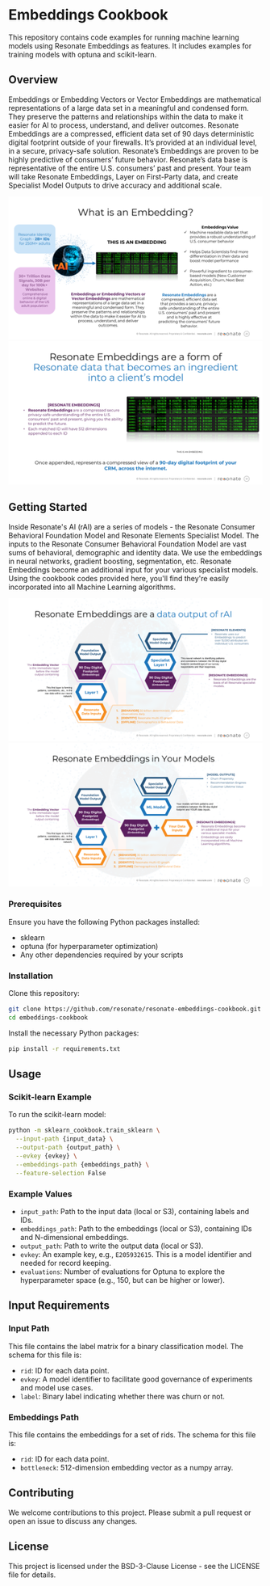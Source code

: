 
# Embeddings Cookbook

This repository contains code examples for running machine learning models using Resonate Embeddings as features. It includes examples for training models with optuna and scikit-learn.

## Overview

Embeddings or Embedding Vectors or Vector Embeddings are mathematical representations of a large data set in a meaningful and condensed form. They preserve the patterns and relationships within the data to make it easier for AI to process, understand, and deliver outcomes.
Resonate Embeddings are a compressed, efficient data set of 90 days deterministic digital footprint outside of your firewalls. It’s provided at an individual level, in a secure, privacy-safe solution. Resonate’s Embeddings are proven to be highly predictive of consumers’ future behavior.
Resonate’s data base is representative of the entire U.S. consumers’ past and present.
Your team will take Resonate Embeddings, Layer on First-Party data, and create Specialist Model Outputs to drive accuracy and additional scale.

![./imgs/embedding01.png](./imgs/embedding01.png)
![./imgs/embedding02.png](./imgs/embedding02.png)

## Getting Started

Inside Resonate's AI (rAI) are a series of models - the Resonate Consumer Behavioral Foundation Model and Resonate Elements Specialist Model. The inputs to the Resonate Consumer Behavioral Foundation Model are vast sums of behavioral, demographic and identity data. We use the embeddings in neural networks, gradient boosting, segmentation, etc.
Resonate Embeddings become an additional input for your various specialist models. Using the cookbook codes provided here, you'll find they're easily incorporated into all Machine Learning algorithms.

![./imgs/embedding03.png](./imgs/embedding03.png)
![./imgs/embedding04.png](./imgs/embedding04.png)

### Prerequisites

Ensure you have the following Python packages installed:

- sklearn
- optuna (for hyperparameter optimization)
- Any other dependencies required by your scripts

### Installation

Clone this repository:

```bash
git clone https://github.com/resonate/resonate-embeddings-cookbook.git
cd embeddings-cookbook
```

Install the necessary Python packages:

```bash
pip install -r requirements.txt
```

## Usage

### Scikit-learn Example

To run the scikit-learn model:

```bash
python -m sklearn_cookbook.train_sklearn \
  --input-path {input_data} \
  --output-path {output_path} \
  --evkey {evkey} \
  --embeddings-path {embeddings_path} \
  --feature-selection False
```

### Example Values

- `input_path`: Path to the input data (local or S3), containing labels and IDs.
- `embeddings_path`: Path to the embeddings (local or S3), containing IDs and N-dimensional embeddings.
- `output_path`: Path to write the output data (local or S3).
- `evkey`: An example key, e.g., `E205932615`. This is a model identifier and needed for record keeping.
- `evaluations`: Number of evaluations for Optuna to explore the hyperparameter space (e.g., 150, but can be higher or lower).

## Input Requirements

### Input Path

This file contains the label matrix for a binary classification model. The schema for this file is:

- `rid`: ID for each data point.
- `evkey`: A model identifier to facilitate good governance of experiments and model use cases.
- `label`: Binary label indicating whether there was churn or not.

### Embeddings Path

This file contains the embeddings for a set of rids. The schema for this file is:

- `rid`: ID for each data point.
- `bottleneck`: 512-dimension embedding vector as a numpy array.

## Contributing

We welcome contributions to this project. Please submit a pull request or open an issue to discuss any changes.

## License

This project is licensed under the BSD-3-Clause License - see the LICENSE file for details.

